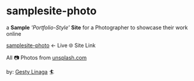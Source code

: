 # samplesite-photo
a **Sample** *'Portfolio-Style'* **Site** for a Photographer to showcase their work online

[samplesite-photo](https://gesty.dev/samplesite-photo) <- Live 🌐 Site Link 

All 📷 Photos from [unsplash.com](https://unsplash.com/)

by: [Gesty Linaga](https://gesty.dev) 🏄 
